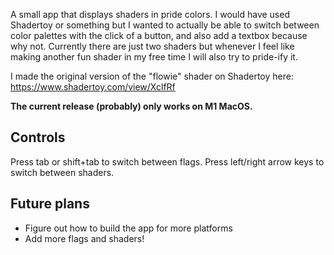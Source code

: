 A small app that displays shaders in pride colors. I would have used Shadertoy or something but I wanted to actually be able to switch between color palettes with the click of a button, and also add a textbox because why not. Currently there are just two shaders but whenever I feel like making another fun shader in my free time I will also try to pride-ify it.

I made the original version of the "flowie" shader on Shadertoy here: https://www.shadertoy.com/view/XclfRf 

**The current release (probably) only works on M1 MacOS.**

## Controls
Press tab or shift+tab to switch between flags. Press left/right arrow keys to switch between shaders.

## Future plans
- Figure out how to build the app for more platforms
- Add more flags and shaders!
